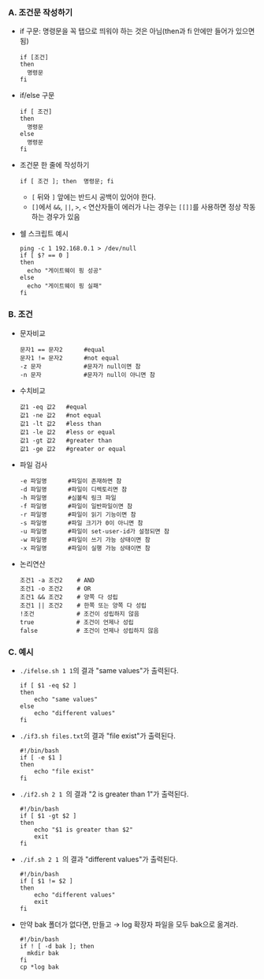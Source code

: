 ### A. 조건문 작성하기
* if 구문: 명령문을 꼭 탭으로 띄워야 하는 것은 아님(then과 fi 안에만 들어가 있으면 됨)
  ```
  if [조건]
  then 
    명령문
  fi
  ```
* if/else 구문
  ```
  if [ 조건]
  then 
    명령문
  else
    명령문
  fi
  ```
* 조건문 한 줄에 작성하기
  ```
  if [ 조건 ]; then  명령문; fi
  ```
  * `[` 뒤와 `]` 앞에는 반드시 공백이 있어야 한다.
  * `[]`에서 `&&`, `||`, `>`, `<` 연산자들이 에러가 나는 경우는 `[[]]`를 사용하면 정상 작동하는 경우가 있음

* 쉘 스크립트 예시
  ```
  ping -c 1 192.168.0.1 > /dev/null
  if [ $? == 0 ]
  then 
    echo "게이트웨이 핑 성공"
  else 
    echo "게이트웨이 핑 실패"
  fi
  ```

### B. 조건
* 문자비교
  ```
  문자1 == 문자2      #equal
  문자1 != 문자2      #not equal
  -z 문자            #문자가 null이면 참
  -n 문자            #문자가 null이 아니면 참
  ```
* 수치비교
  ```
  값1 -eq 값2   #equal
  값1 -ne 값2   #not equal
  값1 -lt 값2   #less than
  값1 -le 값2   #less or equal
  값1 -gt 값2   #greater than
  값1 -ge 값2   #greater or equal
  ```
* 파일 검사
  ```
  -e 파일명      #파일이 존재하면 참
  -d 파일명      #파일이 디렉토리면 참
  -h 파일명      #심볼릭 링크 파일
  -f 파일명      #파일이 일반파일이면 참
  -r 파일명      #파일이 읽기 기능이면 참
  -s 파일명      #파일 크기가 0이 아니면 참
  -u 파일명      #파일이 set-user-id가 설정되면 참
  -w 파일명      #파일이 쓰기 가능 상태이면 참
  -x 파일명      #파일이 실행 가능 상태이면 참
  ```
* 논리연산
  ```
  조건1 -a 조건2    # AND
  조건1 -o 조건2    # OR
  조건1 && 조건2    # 양쪽 다 성립
  조건1 || 조건2    # 한쪽 또는 양쪽 다 성립
  !조건            # 조건이 성립하지 않음
  true            # 조건이 언제나 성립
  false           # 조건이 언제나 성립하지 않음
  ```
  
### C. 예시
* `./ifelse.sh 1 1`의 결과 "same values"가 출력된다.
  ```
  if [ $1 -eq $2 ]
  then 
      echo "same values"
  else
      echo "different values"
  fi
  ```
* `./if3.sh files.txt`의 결과 "file exist"가 출력된다.
  ```
  #!/bin/bash
  if [ -e $1 ]
  then 
      echo "file exist"
  fi
  ```
* `./if2.sh 2 1 `의 결과 "2 is greater than 1"가 출력된다.
  ```
  #!/bin/bash
  if [ $1 -gt $2 ]
  then 
      echo "$1 is greater than $2"
      exit
  fi
  ```
* `./if.sh 2 1 `의 결과 "different values"가 출력된다.
  ```
  #!/bin/bash
  if [ $1 != $2 ]
  then 
      echo "different values"
      exit
  fi
  ```
* 만약 bak 폴더가 없다면, 만들고 → log 확장자 파일을 모두 bak으로 옮겨라.
  ```
  #!/bin/bash
  if ! [ -d bak ]; then
    mkdir bak
  fi
  cp *log bak
  ```
